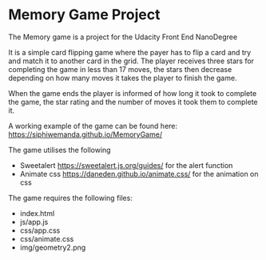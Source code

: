 # Memory Game Project

The Memory game is a project for the Udacity Front End NanoDegree

It is a simple card flipping game where the payer has to flip a card and try and match it to another card in the grid.
The player receives three stars for completing the game in less than 17 moves, the stars then decrease depending on how many moves it takes the player to finish the game.

When the game ends the player is informed of how long it took to complete the game, the star rating and the number of moves it took them to complete it.


A working example of the game can be found here: https://siphiwemanda.github.io/MemoryGame/


The game utilises the following
* Sweetalert https://sweetalert.js.org/guides/ for the alert function
* Animate css https://daneden.github.io/animate.css/ for the animation on css

The game requires the following files:
* index.html
* js/app.js
* css/app.css
* css/animate.css
* img/geometry2.png
